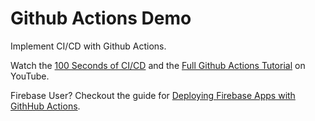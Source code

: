 # Github Actions Demo

Implement CI/CD with Github Actions. 

Watch the [100 Seconds of CI/CD]() and the [Full Github Actions Tutorial]() on YouTube. 

Firebase User? Checkout the guide for [Deploying Firebase Apps with GithHub Actions](https://fireship.io/snippets/github-actions-deploy-angular-to-firebase-hosting/). 